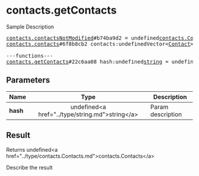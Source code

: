 # contacts.getContacts

Sample Description

<pre>
<a href="../constructor/contacts.contactsNotModified">contacts.contactsNotModified</a>#b74ba9d2 = undefined<a href="../type/contacts.Contacts.md">contacts.Contacts</a>;
<a href="../constructor/contacts.contacts">contacts.contacts</a>#6f8b8cb2 contacts:undefinedVector&lt;<a href="../type/Contact.md">Contact</a>&gt; users:undefinedVector&lt;<a href="../type/User.md">User</a>&gt; = undefined<a href="../type/contacts.Contacts.md">contacts.Contacts</a>;

---functions---
<a href="../method/contacts.getContacts.md">contacts.getContacts</a>#22c6aa08 hash:undefined<a href="../type/string.md">string</a> = undefined<a href="../type/contacts.Contacts.md">contacts.Contacts</a>;
</pre>

## Parameters

| Name | Type | Description |
|------|:----:|-------------|
| **hash** | undefined&lt;a href=&#34;../type/string.md&#34;&gt;string&lt;/a&gt; | Param description |

## Result

Returns undefined&lt;a href=&#34;../type/contacts.Contacts.md&#34;&gt;contacts.Contacts&lt;/a&gt;

Describe the result

